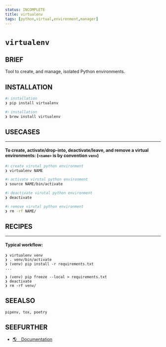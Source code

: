 ```yaml
---
status: INCOMPLETE
title: virtualenv
tags: [python,virtual,environment,manager]
---
```


# `virtualenv`

## BRIEF

Tool to create, and manage, isolated Python environments.

## INSTALLATION


```bash
#ℹ︎ installation
❯ pip install virtualenv
```


```bash
#ℹ︎ installation
❯ brew install virtualenv
```


## USECASES

----
#### To create, activate/drop-into, deactivate/leave, and remove a virtual environments: (`<name>` is by convention `venv`)


```bash
#ℹ︎ create virutal python environment
❯ virtualenv NAME
```


```bash
#ℹ︎ activate virutal python environment
❯ source NAME/bin/activate
```



```bash
#ℹ︎ deactivate virutal python environment
❯ deactivate
```


```bash
#ℹ︎ remove virutal python environment
❯ rm -rf NAME/
```


## RECIPES

----
#### Typical workflow:

    ❯ virtualenv venv
    ❯ . venv/bin/activate
    ❯ (venv) pip install -r requirements.txt
    ...

    ❯ (venv) pip freeze --local > requirements.txt
    ❯ deactivate
    ❯ rm -rf venv/


## SEEALSO

    pipenv, tox, poetry

## SEEFURTHER

- [🌎 Documentation](https://virtualenv.pypa.io/en/latest/)
